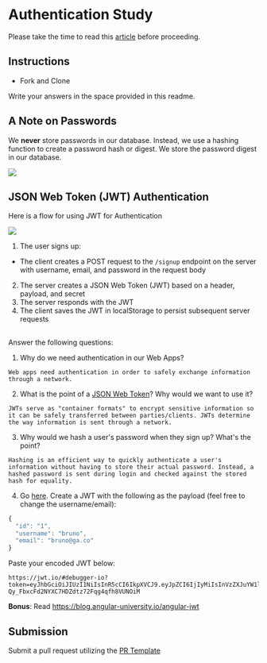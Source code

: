 # Authentication Study

Please take the time to read this [article](https://medium.com/ag-grid/a-plain-english-introduction-to-json-web-tokens-jwt-what-it-is-and-what-it-isnt-8076ca679843) before proceeding.

## Instructions

- Fork and Clone

Write your answers in the space provided in this readme.

## A Note on Passwords

We **never** store passwords in our database. Instead, we use a hashing function to create a password hash or digest. We store the password digest in our database.

![](password_digest.jpeg)

## JSON Web Token (JWT) Authentication

Here is a flow for using JWT for Authentication

![](jwt.jpeg)

1. The user signs up:

- The client creates a POST request to the `/signup` endpoint on the server with username, email, and password in the request body

2. The server creates a JSON Web Token (JWT) based on a header, payload, and secret
3. The server responds with the JWT
4. The client saves the JWT in localStorage to persist subsequent server requests

##

Answer the following questions:

1. Why do we need authentication in our Web Apps?

```
Web apps need authentication in order to safely exchange information through a network.
```

2. What is the point of a [JSON Web Token](https://jwt.io/introduction)? Why would we want to use it?

```
JWTs serve as "container formats" to encrypt sensitive information so it can be safely transferred between parties/clients. JWTs determine the way information is sent through a network.
```

3. Why would we hash a user's password when they sign up? What's the point?

```
Hashing is an efficient way to quickly authenticate a user's information without having to store their actual password. Instead, a hashed password is sent during login and checked against the stored hash for equality.
```

4. Go [here](https://jwt.io). Create a JWT with the following as the payload (feel free to change the username/email):

```js
{
  "id": "1",
  "username": "bruno",
  "email": "bruno@ga.co"
}
```

Paste your encoded JWT below:

```
https://jwt.io/#debugger-io?token=eyJhbGciOiJIUzI1NiIsInR5cCI6IkpXVCJ9.eyJpZCI6IjIyMiIsInVzZXJuYW1lIjoiZWx2ZW5zdGFyciIsImVtYWlsIjoibWlsZGZsb3dlcmNoaWxkQGdtYWlsLmNvbSJ9.ka_86-Qy_FbxcFd2NYXC7HDZdtz72Fqg4qfh8VUNOiM
```

**Bonus**: Read https://blog.angular-university.io/angular-jwt

## Submission

Submit a pull request utilizing the [PR Template](https://github.com/SEI-R-2-22/template_pull_request)
